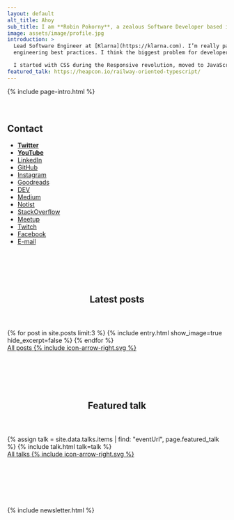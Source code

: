 ```yaml
---
layout: default
alt_title: Ahoy
sub_title: I am **Robin Pokorny**, a zealous Software Developer based in Berlin.
image: assets/image/profile.jpg
introduction: >
  Lead Software Engineer at [Klarna](https://klarna.com). I’m really passionate about
  engineering best practices. I think the biggest problem for developers is the lack of focus.

  I started with CSS during the Responsive revolution, moved to JavaScript just when React dropped, and now design full-stack systems for 1M cardholders. As a developer who specialises in *TypeScript*, I help to find solutions by applying functional programming principles. I also organise several meetups: I co-founded [Frontendisti.cz](https://frontendisti.cz/) and run [React Berlin](https://www.meetup.com/react-berlin-meetup/).
featured_talk: https://heapcon.io/railway-oriented-typescript/
---
```


{% include page-intro.html %}

<main id="main" class="page-content" aria-label="Content">
  <div class="index inner">
    <div style="margin-top: 4rem;">
      <h2>Contact</h2>
      <ul class="taxonomy-index">
        <li><a href="https://twitter.com/robinpokorny" rel="me"><strong>Twitter</strong></a></li>
        <li><a href="https://www.youtube.com/c/robinpokorny" rel="me"><strong>YouTube</strong></a></li>
        <li><a href="https://www.linkedin.com/in/robinpokorny/" rel="me">LinkedIn</a></li>
        <li><a href="https://github.com/robinpokorny" rel="me">GitHub</a></li>
        <li><a href="https://instagram.com/robinpokorny" rel="me">Instagram</a></li>
        <li><a href="https://www.goodreads.com/robinpokorny" rel="me">Goodreads</a></li>
        <li><a href="https://dev.to/robinpokorny" rel="me">DEV</a></li>
        <li><a href="https://medium.com/@robinpokorny" rel="me">Medium</a></li>
        <li><a href="https://noti.st/robinpokorny" rel="me">Notist</a></li>
        <li><a href="https://stackoverflow.com/users/1517783/robin-pokorny" rel="me">StackOverflow</a></li>
        <li><a href="https://www.meetup.com/members/43669902/" rel="me">Meetup</a></li>
        <li><a href="https://www.twitch.tv/robinpokorny" rel="me">Twitch</a></li>
        <li><a href="https://www.facebook.com/robin.pokorny" rel="me">Facebook</a></li>
        <li><a href="mailto:me@robinpokorny.com">E-mail</a></li>
      </ul>
    </div>
    <div style="margin-top: 7rem;">
      <header class="section-title">
        <h2>Latest posts</h2>
      </header>
      <div class="entries-list">
        {% for post in site.posts limit:3 %}
          {% include entry.html show_image=true hide_excerpt=false %}
        {% endfor %}
      </div>
      <div>
        <a href="{% link blog.md %}" class="btn">All posts <span class="icon icon--arrow-right">{% include icon-arrow-right.svg %}</span></a>
      </div>
    </div>
    <div style="margin-top: 7rem;">
      <header class="section-title">
        <h2>Featured talk</h2>
      </header>
      <div class="entries-grid">
        {% assign talk = site.data.talks.items | find: "eventUrl", page.featured_talk %}
        {% include talk.html talk=talk %}
      </div>
      <div>
        <a href="{% link talks.md %}" class="btn">All talks <span class="icon icon--arrow-right">{% include icon-arrow-right.svg %}</span></a>
      </div>
    </div>
    <div style="margin-top: 7rem;">
      {% include newsletter.html %}
    </div>
  </div>
</main>
